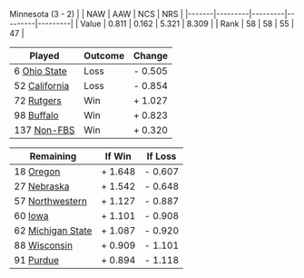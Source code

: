 Minnesota (3 - 2)
|       |   NAW   |   AAW   |   NCS   |   NRS   |
|-------|---------|---------|---------|---------|
| Value |   0.811 |   0.162 |   5.321 |   8.309 |
| Rank  |      58 |      58 |      55 |      47 |

| Played                    | Outcome    |  Change  |
|---------------------------|------------|----------|
|   6 [Ohio State            ](OhioState)| Loss       | -  0.505 |
|  52 [California            ](California)| Loss       | -  0.854 |
|  72 [Rutgers               ](Rutgers)| Win        | +  1.027 |
|  98 [Buffalo               ](Buffalo)| Win        | +  0.823 |
| 137 [Non-FBS               ](NonFBS)| Win        | +  0.320 |

| Remaining                 |  If Win  |  If Loss |
|---------------------------|----------|----------|
|  18 [Oregon                ](Oregon)| +  1.648 | -  0.607 |
|  27 [Nebraska              ](Nebraska)| +  1.542 | -  0.648 |
|  57 [Northwestern          ](Northwestern)| +  1.127 | -  0.887 |
|  60 [Iowa                  ](Iowa)| +  1.101 | -  0.908 |
|  62 [Michigan State        ](MichiganState)| +  1.087 | -  0.920 |
|  88 [Wisconsin             ](Wisconsin)| +  0.909 | -  1.101 |
|  91 [Purdue                ](Purdue)| +  0.894 | -  1.118 |


